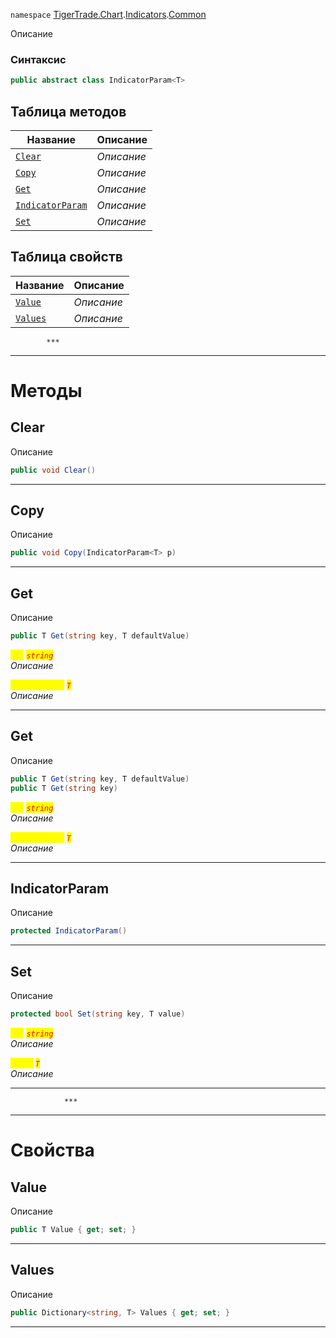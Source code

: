 
`namespace` [TigerTrade.Chart](../../../TigerTrade.Chart.md).[Indicators](../../../TigerTrade.Chart/Indicators.md).[Common](../../../TigerTrade.Chart/Indicators/Common.md)


Описание

### Синтаксис
```csharp
public abstract class IndicatorParam<T>
```


## Таблица методов
| Название | Описание |
| --- | --- |
| [`Clear`](./IndicatorParam1.cs/Методы/Clear.md) | *Описание* |
| [`Copy`](./IndicatorParam1.cs/Методы/Copy.md) | *Описание* |
| [`Get`](./IndicatorParam1.cs/Методы/Get.md) | *Описание* |
| [`IndicatorParam`](./IndicatorParam1.cs/Методы/IndicatorParam.md) | *Описание* |
| [`Set`](./IndicatorParam1.cs/Методы/Set.md) | *Описание* |

## Таблица свойств
| Название | Описание |
| --- | --- |
| [`Value`](./IndicatorParam1.cs/Свойства/Value.md) | *Описание* |
| [`Values`](./IndicatorParam1.cs/Свойства/Values.md) | *Описание* |




            ***
  ***
  # Методы

## Clear
Описание

```csharp
public void Clear()
```

***                

## Copy
Описание

```csharp
public void Copy(IndicatorParam<T> p)
```

***                

## Get
Описание

```csharp
public T Get(string key, T defaultValue)
```

<mark style="color:yellow;">`key`</mark> <mark style="color:red;">*`string`*</mark>  
 *Описание*  

<mark style="color:yellow;">`defaultValue`</mark> <mark style="color:red;">*`T`*</mark>  
 *Описание*  


***                

## Get
Описание

```csharp
public T Get(string key, T defaultValue)
public T Get(string key)
```

<mark style="color:yellow;">`key`</mark> <mark style="color:red;">*`string`*</mark>  
 *Описание*  

<mark style="color:yellow;">`defaultValue`</mark> <mark style="color:red;">*`T`*</mark>  
 *Описание*  


***                

## IndicatorParam
Описание

```csharp
protected IndicatorParam()
```

***                

## Set
Описание

```csharp
protected bool Set(string key, T value)
```

<mark style="color:yellow;">`key`</mark> <mark style="color:red;">*`string`*</mark>  
 *Описание*  

<mark style="color:yellow;">`value`</mark> <mark style="color:red;">*`T`*</mark>  
 *Описание*  


***                
                ***
  ***
  # Свойства

## Value
Описание

```csharp
public T Value { get; set; }
```
***

## Values
Описание

```csharp
public Dictionary<string, T> Values { get; set; }
```
***

